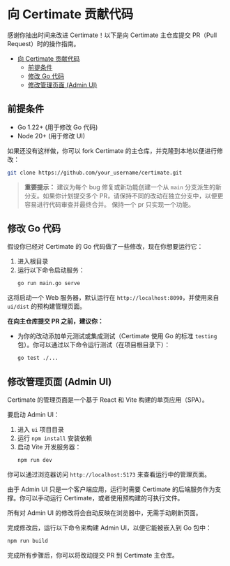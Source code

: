 # 向 Certimate 贡献代码

感谢你抽出时间来改进 Certimate！以下是向 Certimate 主仓库提交 PR（Pull Request）时的操作指南。

- [向 Certimate 贡献代码](#向-certimate-贡献代码)
  - [前提条件](#前提条件)
  - [修改 Go 代码](#修改-go-代码)
  - [修改管理页面 (Admin UI)](#修改管理页面-admin-ui)

## 前提条件

- Go 1.22+ (用于修改 Go 代码)
- Node 20+ (用于修改 UI)

如果还没有这样做，你可以 fork Certimate 的主仓库，并克隆到本地以便进行修改：

```bash
git clone https://github.com/your_username/certimate.git
```

> **重要提示：**
> 建议为每个 bug 修复或新功能创建一个从 `main` 分支派生的新分支。如果你计划提交多个 PR，请保持不同的改动在独立分支中，以便更容易进行代码审查并最终合并。
> 保持一个 pr 只实现一个功能。

## 修改 Go 代码

假设你已经对 Certimate 的 Go 代码做了一些修改，现在你想要运行它：

1. 进入根目录
2. 运行以下命令启动服务：
   ```bash
   go run main.go serve
   ```

这将启动一个 Web 服务器，默认运行在 `http://localhost:8090`，并使用来自 `ui/dist` 的预构建管理页面。

**在向主仓库提交 PR 之前，建议你：**

- 为你的改动添加单元测试或集成测试（Certimate 使用 Go 的标准 `testing` 包）。你可以通过以下命令运行测试（在项目根目录下）：

  ```bash
  go test ./...

  ```

## 修改管理页面 (Admin UI)

Certimate 的管理页面是一个基于 React 和 Vite 构建的单页应用（SPA）。

要启动 Admin UI：

1. 进入 `ui` 项目目录
2. 运行 `npm install` 安装依赖
3. 启动 Vite 开发服务器：
   ```bash
   npm run dev
   ```

你可以通过浏览器访问 `http://localhost:5173` 来查看运行中的管理页面。

由于 Admin UI 只是一个客户端应用，运行时需要 Certimate 的后端服务作为支撑。你可以手动运行 Certimate，或者使用预构建的可执行文件。

所有对 Admin UI 的修改将会自动反映在浏览器中，无需手动刷新页面。

完成修改后，运行以下命令来构建 Admin UI，以便它能被嵌入到 Go 包中：

```bash
npm run build
```

完成所有步骤后，你可以将改动提交 PR 到 Certimate 主仓库。
